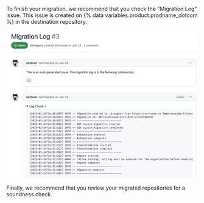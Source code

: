 To finish your migration, we recommend that you check the "Migration Log" issue. This issue is created on {% data variables.product.prodname_dotcom %} in the destination repository.

![Screenshot of an issue with the title "Migration Log." The second comment in the issue includes logs for a migration.](/assets/images/help/github-enterprise-importer/migration-log-issue.png)

Finally, we recommend that you review your migrated repositories for a soundness check.